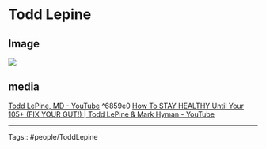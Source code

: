 # Todd Lepine

## Image
![](https://i.imgur.com/kiAwXWD.png)
## media
[Todd LePine, MD - YouTube](https://www.youtube.com/@digitaldoc69) ^6859e0
[How To STAY HEALTHY Until Your 105+ (FIX YOUR GUT!) | Todd LePine & Mark Hyman - YouTube](https://www.youtube.com/watch?v=6IRWWhQK9wU)

---
Tags:: #people/ToddLepine


